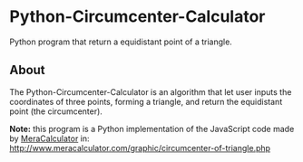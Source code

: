 # Python-Circumcenter-Calculator
Python program that return a equidistant point of a triangle.

## About
The Python-Circumcenter-Calculator is an algorithm that let user inputs the coordinates of three points, forming a triangle, and return the equidistant point (the circumcenter).

**Note:** this program is a Python implementation of the JavaScript code made by [MeraCalculator](http://www.meracalculator.com) in: http://www.meracalculator.com/graphic/circumcenter-of-triangle.php
